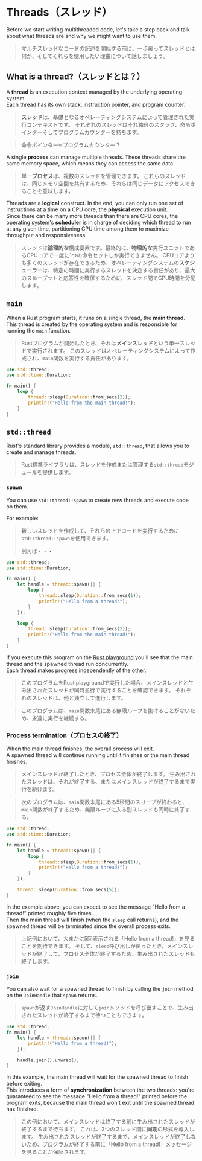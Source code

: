 # Threads（スレッド）

Before we start writing multithreaded code, let's take a step back and talk about what threads are
and why we might want to use them.

> マルチスレッドなコードの記述を開始する前に、一歩戻ってスレッドとは何か、そしてそれらを使用したい理由について話しましょう。

## What is a thread?（スレッドとは？）

A **thread** is an execution context managed by the underlying operating system.\
Each thread has its own stack, instruction pointer, and program counter.

> **スレッド**は、基礎となるオペレーティングシステムによって管理された実行コンテキストです。
> それぞれのスレッドはそれ独自のスタック、命令ポインターそしてプログラムカウンターを持ちます。

> 命令ポインター≒プログラムカウンター？

A single **process** can manage multiple threads.
These threads share the same memory space, which means they can access the same data.

> 単一**プロセス**は、複数のスレッドを管理できます。
> これらのスレッドは、同じメモリ空間を共有するため、それらは同じデータにアクセスできることを意味します。

Threads are a **logical** construct. In the end, you can only run one set of instructions
at a time on a CPU core, the **physical** execution unit.\
Since there can be many more threads than there are CPU cores, the operating system's
**scheduler** is in charge of deciding which thread to run at any given time,
partitioning CPU time among them to maximize throughput and responsiveness.

> スレッドは**論理的な**構成要素です。最終的に、**物理的な**実行ユニットであるCPUコアで一度に1つの命令セットしか実行できません。
> CPUコアよりも多くのスレッドが存在できるため、オペレーティングシステムの**スケジューラー**は、特定の時間に実行するスレッドを決定する責任があり、最大のスループットと応答性を確保するために、スレッド間でCPU時間を分配します。

## `main`

When a Rust program starts, it runs on a single thread, the **main thread**.\
This thread is created by the operating system and is responsible for running the `main`
function.

> Rustプログラムが開始したとき、それは**メインスレッド**という単一スレッドで実行されます。
> このスレッドはオペレーティングシステムによって作成され、`main`関数を実行する責任があります。

```rust
use std::thread;
use std::time::Duration;

fn main() {
    loop {
        thread::sleep(Duration::from_secs(2));
        println!("Hello from the main thread!");
    }
}
```

## `std::thread`

Rust's standard library provides a module, `std::thread`, that allows you to create
and manage threads.

> Rust標準ライブラリは、スレッドを作成または管理する`std::thread`モジュールを提供します。

### `spawn`

You can use `std::thread::spawn` to create new threads and execute code on them.

For example:

> 新しいスレッドを作成して、それらの上でコードを実行するために`std::thread::spawn`を使用できます。
>
> 例えば・・・

```rust
use std::thread;
use std::time::Duration;

fn main() {
    let handle = thread::spawn(|| {
        loop {
            thread::sleep(Duration::from_secs(1));
            println!("Hello from a thread!");
        }
    });

    loop {
        thread::sleep(Duration::from_secs(2));
        println!("Hello from the main thread!");
    }
}
```

If you execute this program on the [Rust playground](https://play.rust-lang.org/?version=stable&mode=debug&edition=2021&gist=afedf7062298ca8f5a248bc551062eaa)
you'll see that the main thread and the spawned thread run concurrently.\
Each thread makes progress independently of the other.

> このプログラムをRust playgroundで実行した場合、メインスレッドと生み出されたスレッドが同時並行で実行することを確認できます。
> それぞれのスレッドは、他と独立して進行します。

> このプログラムは、`main`関数末尾にある無限ループを抜けることがないため、永遠に実行を継続する。

### Process termination（プロセスの終了）

When the main thread finishes, the overall process will exit.\
A spawned thread will continue running until it finishes or the main thread finishes.

> メインスレッドが終了したとき、プロセス全体が終了します。
> 生み出されたスレッドは、それが終了する、またはメインスレッドが終了するまで実行を続けます。

> 次のプログラムは、`main`関数末尾にある5秒間のスリープが終わると、`main`関数が終了するため、無限ループに入る別スレッドも同時に終了する。

```rust
use std::thread;
use std::time::Duration;

fn main() {
    let handle = thread::spawn(|| {
        loop {
            thread::sleep(Duration::from_secs(1));
            println!("Hello from a thread!");
        }
    });

    thread::sleep(Duration::from_secs(5));
}
```

In the example above, you can expect to see the message "Hello from a thread!" printed roughly five times.\
Then the main thread will finish (when the `sleep` call returns), and the spawned thread will be terminated
since the overall process exits.

> 上記例において、大まかに5️回表示される「Hello from a thread!」を見ることを期待できます。
> そして、`sleep`呼び出しが戻ったとき、メインスレッドが終了して、プロセス全体が終了するため、生み出されたスレッドも終了します。

### `join`

You can also wait for a spawned thread to finish by calling the `join` method on the `JoinHandle` that `spawn` returns.

> `spawn`が返す`JoinHandle`に対して`join`メソッドを呼び出すことで、生み出されたスレッドが終了するまで待つこともできます。

```rust
use std::thread;
fn main() {
    let handle = thread::spawn(|| {
        println!("Hello from a thread!");
    });

    handle.join().unwrap();
}
```

In this example, the main thread will wait for the spawned thread to finish before exiting.\
This introduces a form of **synchronization** between the two threads: you're guaranteed to see the message
"Hello from a thread!" printed before the program exits, because the main thread won't exit
until the spawned thread has finished.

> この例において、メインスレッドは終了する前に生み出されたスレッドが終了するまで待ちます。
> これは、2つのスレッド間に**同期**の形式を導入します。
> 生み出されたスレッドが終了するまで、メインスレッドが終了しないため、プログラムが終了する前に「Hello from a thread!」メッセージを見ることが保証されます。
